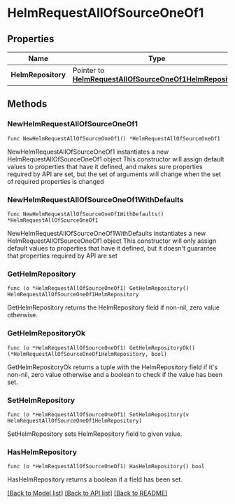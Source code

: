 # HelmRequestAllOfSourceOneOf1

## Properties

Name | Type | Description | Notes
------------ | ------------- | ------------- | -------------
**HelmRepository** | Pointer to [**HelmRequestAllOfSourceOneOf1HelmRepository**](HelmRequestAllOfSourceOneOf1HelmRepository.md) |  | [optional] 

## Methods

### NewHelmRequestAllOfSourceOneOf1

`func NewHelmRequestAllOfSourceOneOf1() *HelmRequestAllOfSourceOneOf1`

NewHelmRequestAllOfSourceOneOf1 instantiates a new HelmRequestAllOfSourceOneOf1 object
This constructor will assign default values to properties that have it defined,
and makes sure properties required by API are set, but the set of arguments
will change when the set of required properties is changed

### NewHelmRequestAllOfSourceOneOf1WithDefaults

`func NewHelmRequestAllOfSourceOneOf1WithDefaults() *HelmRequestAllOfSourceOneOf1`

NewHelmRequestAllOfSourceOneOf1WithDefaults instantiates a new HelmRequestAllOfSourceOneOf1 object
This constructor will only assign default values to properties that have it defined,
but it doesn't guarantee that properties required by API are set

### GetHelmRepository

`func (o *HelmRequestAllOfSourceOneOf1) GetHelmRepository() HelmRequestAllOfSourceOneOf1HelmRepository`

GetHelmRepository returns the HelmRepository field if non-nil, zero value otherwise.

### GetHelmRepositoryOk

`func (o *HelmRequestAllOfSourceOneOf1) GetHelmRepositoryOk() (*HelmRequestAllOfSourceOneOf1HelmRepository, bool)`

GetHelmRepositoryOk returns a tuple with the HelmRepository field if it's non-nil, zero value otherwise
and a boolean to check if the value has been set.

### SetHelmRepository

`func (o *HelmRequestAllOfSourceOneOf1) SetHelmRepository(v HelmRequestAllOfSourceOneOf1HelmRepository)`

SetHelmRepository sets HelmRepository field to given value.

### HasHelmRepository

`func (o *HelmRequestAllOfSourceOneOf1) HasHelmRepository() bool`

HasHelmRepository returns a boolean if a field has been set.


[[Back to Model list]](../README.md#documentation-for-models) [[Back to API list]](../README.md#documentation-for-api-endpoints) [[Back to README]](../README.md)


